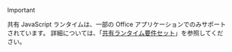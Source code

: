 > [!IMPORTANT]
> 共有 JavaScript ランタイムは、一部の Office アプリケーションでのみサポートされています。 詳細については、「[共有ランタイム要件セット](../reference/requirement-sets/shared-runtime-requirement-sets.md)」を参照してください。
